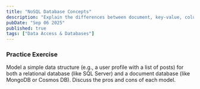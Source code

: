 ```yaml
---
title: "NoSQL Database Concepts"
description: "Explain the differences between document, key-value, columnar, and graph databases. Discuss consistency models (e.g., eventual consistency)."
pubDate: "Sep 06 2025"
published: true
tags: ["Data Access & Databases"]
---
```


### Practice Exercise

Model a simple data structure (e.g., a user profile with a list of posts) for both a relational database (like SQL Server) and a document database (like MongoDB or Cosmos DB). Discuss the pros and cons of each model.

